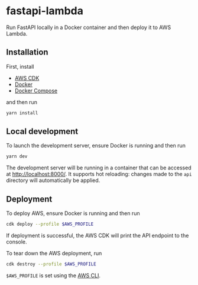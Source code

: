 # fastapi-lambda
Run FastAPI locally in a Docker container and then deploy it to AWS Lambda.

## Installation

First, install

* [AWS CDK](https://docs.aws.amazon.com/cdk/v2/guide/getting_started.html)
* [Docker](https://docs.docker.com/engine/install/)
* [Docker Compose](https://docs.docker.com/compose/install/)

and then run

```bash
yarn install
```

## Local development

To launch the development server, ensure Docker is running and then run

```bash
yarn dev
```

The development server will be running in a container that can be accessed at
[http://localhost:8000/](http://localhost:8000/). It supports hot reloading:
changes made to the `api` directory will automatically be applied.

## Deployment

To deploy AWS, ensure Docker is running and then run

```bash
cdk deploy --profile $AWS_PROFILE
```

If deployment is successful, the AWS CDK will print the API endpoint to the
console. 

To tear down the AWS deployment, run

```bash
cdk destroy --profile $AWS_PROFILE
```

`$AWS_PROFILE` is set using the [AWS CLI](https://docs.aws.amazon.com/cli/latest/userguide/cli-configure-files.html).
